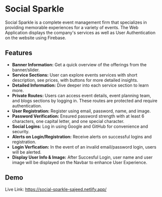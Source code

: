 # Social Sparkle

Social Sparkle is a complete event management firm that specializes in providing memorable experiences for a variety of events. The Web Application displays the company's services as well as User Authentication on the website using Firebase.

## Features

- **Banner Information:** Get a quick overview of the offerings from the banner/slider.
- **Service Sections:** User can explore events services with short description, see prices, with buttons for more detailed insights.
- **Detailed Information:** Dive deeper into each service section to learn more.
- **Private Routes:** Users can access event details, event planning team, and blogs sections by logging in. These routes are protected and require authentication.
- **User Registration:** Register using email, password, name, and image.
- **Password Verification:** Ensured password strength with at least 6 characters, one capital letter, and one special character.
- **Social Logins:** Log in using Google and GitHub for convenience and security.
- **Alerts on Login/Registration:** Receive alerts on successful logins and registration.
- **Login Verfication:** In the event of an invalid email/password login, users will be alerted.
- **Display User Info & Image:** After Succesful Login, user name and user image will be displayed on the Navbar to enhance User Experience.

## Demo

Live Link: https://social-sparkle-sajeed.netlify.app/


